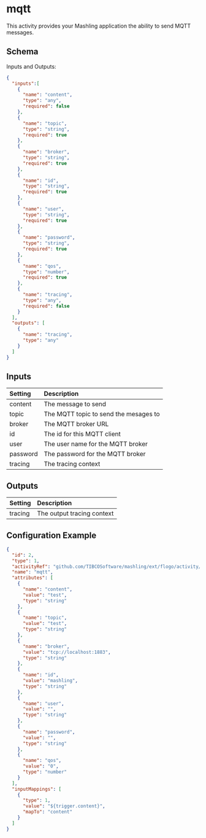 # mqtt
This activity provides your Mashling application the ability to send MQTT messages.

## Schema
Inputs and Outputs:

```json
{
  "inputs":[
    {
      "name": "content",
      "type": "any",
      "required": false
    },
    {
      "name": "topic",
      "type": "string",
      "required": true
    },
    {
      "name": "broker",
      "type": "string",
      "required": true
    },
    {
      "name": "id",
      "type": "string",
      "required": true
    },
    {
      "name": "user",
      "type": "string",
      "required": true
    },
    {
      "name": "password",
      "type": "string",
      "required": true
    },
    {
      "name": "qos",
      "type": "number",
      "required": true
    },
    {
      "name": "tracing",
      "type": "any",
      "required": false
    }
  ],
  "outputs": [
    {
      "name": "tracing",
      "type": "any"
    }
  ]
}
```

## Inputs
| Setting     | Description    |
|:------------|:---------------|
| content     | The message to send |
| topic       | The MQTT topic to send the mesages to   |
| broker      | The MQTT broker URL |
| id          | The id for this MQTT client |
| user        | The user name for the MQTT broker |
| password    | The password for the MQTT broker |
| tracing     | The tracing context |

## Outputs
| Setting     | Description    |
|:------------|:---------------|
| tracing     | The output tracing context |

## Configuration Example
```json
{
  "id": 2,
  "type": 1,
  "activityRef": "github.com/TIBCOSoftware/mashling/ext/flogo/activity/mqtt",
  "name": "mqtt",
  "attributes": [
    {
      "name": "content",
      "value": "test",
      "type": "string"
    },
    {
      "name": "topic",
      "value": "test",
      "type": "string"
    },
    {
      "name": "broker",
      "value": "tcp://localhost:1883",
      "type": "string"
    },
    {
      "name": "id",
      "value": "mashling",
      "type": "string"
    },
    {
      "name": "user",
      "value": "",
      "type": "string"
    },
    {
      "name": "password",
      "value": "",
      "type": "string"
    },
    {
      "name": "qos",
      "value": "0",
      "type": "number"
    }
  ],
  "inputMappings": [
    {
      "type": 1,
      "value": "${trigger.content}",
      "mapTo": "content"
    }
  ]
}
```
